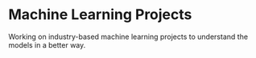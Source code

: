 # Machine Learning Projects
 Working on industry-based machine learning projects to understand the models in a better way.
